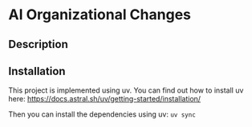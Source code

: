 # AI Organizational Changes


## Description


## Installation

This project is implemented using uv. You can find out how to install uv here:
https://docs.astral.sh/uv/getting-started/installation/

Then you can install the dependencies using uv:
```uv sync```
